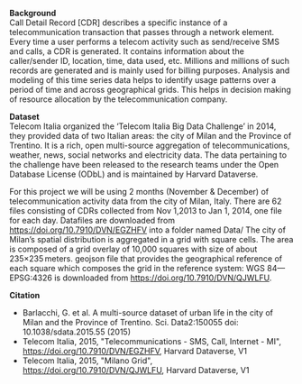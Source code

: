 **Background**  
Call Detail Record [CDR] describes a specific instance of a telecommunication transaction that passes through a network element. Every time a user performs a telecom activity such as send/receive SMS and calls, a CDR is generated. It contains information about the caller/sender ID, location, time, data used, etc. Millions and millions of such records are generated and is mainly used for billing purposes. Analysis and modeling of this time series data helps to identify usage patterns over a period of time and across geographical grids. This helps in decision making of resource allocation by the telecommunication company. 

**Dataset**  
Telecom Italia organized the ‘Telecom Italia Big Data Challenge’ in 2014, they provided data of two Italian areas: the city of Milan and the Province of Trentino. It is a rich, open multi-source aggregation of telecommunications, weather, news, social networks and electricity data. The data pertaining to the challenge have been released to the research teams under the Open Database License (ODbL) and is maintained by Harvard Dataverse.  

For this project we will be using 2 months (November & December) of telecommunication activity data from the city of Milan, Italy. There are 62 files consisting of CDRs collected from Nov 1,2013 to Jan 1, 2014, one file for each day. Datafiles are downloaded from https://doi.org/10.7910/DVN/EGZHFV into a folder named Data/
The city of Milan’s spatial distribution is aggregated in a grid with square cells. The area is composed of a grid overlay of 10,000 squares with size of about 235×235 meters. geojson file that provides the geographical reference of each square which composes the grid in the reference system: WGS 84—EPSG:4326 is downloaded from https://doi.org/10.7910/DVN/QJWLFU.

**Citation**  
* Barlacchi, G. et al. A multi-source dataset of urban life in the city of Milan and the Province of Trentino. Sci. Data2:150055 doi: 10.1038/sdata.2015.55 (2015)
* Telecom Italia, 2015, "Telecommunications - SMS, Call, Internet - MI", https://doi.org/10.7910/DVN/EGZHFV, Harvard Dataverse, V1  
* Telecom Italia, 2015, "Milano Grid", https://doi.org/10.7910/DVN/QJWLFU, Harvard Dataverse, V1

